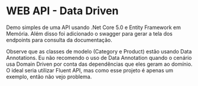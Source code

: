 # WEB API - Data Driven

Demo simples de uma API usando .Net Core 5.0 e Entity Framework em Memória.
Além disso foi adicionado o swagger para gerar a tela dos endpoints para consulta da documentação.

Observe que as classes de modelo (Category e Product) estão usando Data Annotations. Eu não recomendo o uso de Data Annotation quando o cenário usa Domain Driven por conta das dependências que eles geram ao domínio. O ideal seria utilizar Fluent API, mas como esse projeto é apenas um exemplo, então não vejo problema. 
